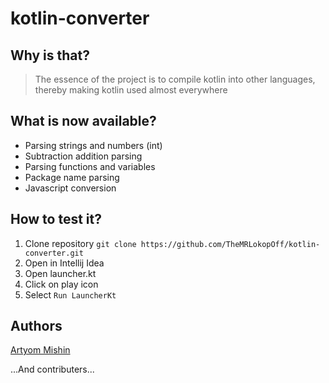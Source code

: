 # kotlin-converter
## Why is that?
> The essence of the project is to compile kotlin into other languages, 
> thereby making kotlin used almost everywhere


## What is now available?
* Parsing strings and numbers (int)
* Subtraction addition parsing
* Parsing functions and variables
* Package name parsing
* Javascript conversion

## How to test it?
1) Clone repository ```git clone https://github.com/TheMRLokopOff/kotlin-converter.git```
2) Open in Intellij Idea
3) Open launcher.kt
4) Click on play icon
5) Select `Run LauncherKt`

## Authors
[Artyom Mishin](vk.com/themrlokopoff)

...And contributers...